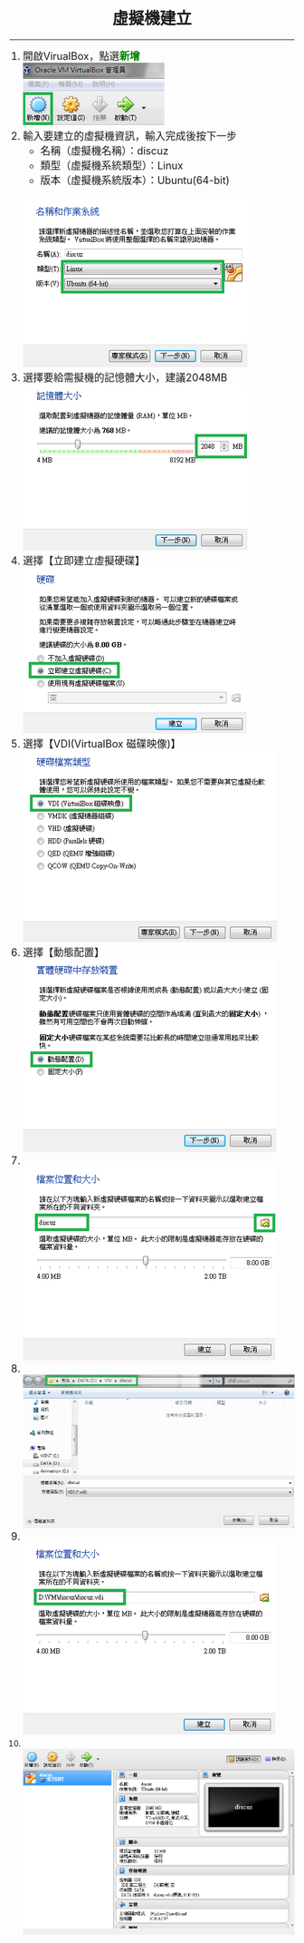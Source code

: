 # **<center>虛擬機建立**

---

<ol><font size="4">
  <li>開啟VirualBox，點選<font color='green'><b>新增</b></font>
  <br><img src='../img/versual/part1_1.png'>
  <li>輸入要建立的虛擬機資訊，輸入完成後按下一步
    <ul>
      <li>名稱（虛擬機名稱）：discuz
      <li>類型（虛擬機系統類型）：Linux
      <li>版本（虛擬機系統版本）：Ubuntu(64-bit)
    </ul>
    <br><img src='../img/versual/part1_2.png'>
  <li>選擇要給需擬機的記憶體大小，建議2048MB
  <br><img src='../img/versual/part1_3.png'>
  <li>選擇【立即建立虛擬硬碟】
  <br><img src='../img/versual/part1_4.png'>
  <li>選擇【VDI(VirtualBox 磁碟映像)】
  <br><img src='../img/versual/part1_5.png'>
  <li>選擇【動態配置】
  <br><img src='../img/versual/part1_6.png'>
  <li>
  <br><img src='../img/versual/part1_7.png'>
  <li>
  <br><img src='../img/versual/part1_8.png'>
  <li>
  <br><img src='../img/versual/part1_9.png'>
  <li>
  <br><img src='../img/versual/part1_10.png'>
</font></ol>